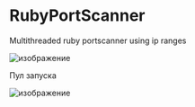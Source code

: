 # RubyPortScanner
Multithreaded ruby portscanner using ip ranges

![изображение](https://user-images.githubusercontent.com/112577182/235856524-c23fce8e-abdb-47ef-88a2-4672fcb60d0b.png)

Пул запуска

 ![изображение](https://user-images.githubusercontent.com/112577182/235856590-6e8a1bc6-55cf-409c-974f-e1ee4be503f8.png)
